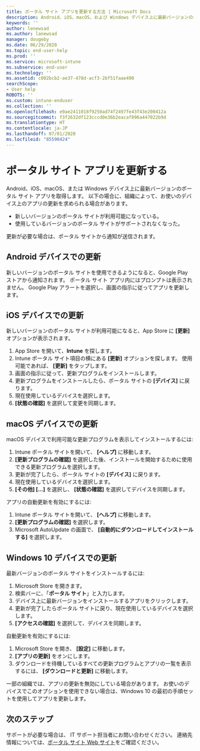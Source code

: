 ```yaml
---
title: ポータル サイト アプリを更新する方法 | Microsoft Docs
description: Android、iOS、macOS、および Windows デバイス上に最新バージョンのポータル サイト アプリを取得します。
keywords: ''
author: lenewsad
ms.author: lanewsad
manager: dougeby
ms.date: 06/29/2020
ms.topic: end-user-help
ms.prod: ''
ms.service: microsoft-intune
ms.subservice: end-user
ms.technology: ''
ms.assetid: c002bcb2-ae37-478d-acf3-2bf51faae490
searchScope:
- User help
ROBOTS: ''
ms.custom: intune-enduser
ms.collection: ''
ms.openlocfilehash: e9ae2411018f9250ad74f2497fe43f43e200412a
ms.sourcegitcommit: f3f2632df123cccd0e36b2eacaf096a447022b9d
ms.translationtype: HT
ms.contentlocale: ja-JP
ms.lasthandoff: 07/01/2020
ms.locfileid: "85590424"
---
```

# <a name="update-the-company-portal-app"></a>ポータル サイト アプリを更新する  
 
Android、iOS、macOS、または Windows デバイス上に最新バージョンのポータル サイト アプリを取得します。 以下の場合に、組織によって、お使いのデバイス上のアプリの更新を求められる場合があります。  

* 新しいバージョンのポータル サイトが利用可能になっている。
* 使用しているバージョンのポータル サイトがサポートされなくなった。 

更新が必要な場合は、ポータル サイトから通知が送信されます。  

## <a name="update-on-android-device"></a>Android デバイスでの更新  

新しいバージョンのポータル サイトを使用できるようになると、Google Play ストアから通知されます。 ポータル サイト アプリ内にはプロンプトは表示されません。 Google Play アラートを選択し、画面の指示に従ってアプリを更新します。 

## <a name="update-on-ios-device"></a>iOS デバイスでの更新  

新しいバージョンのポータル サイトが利用可能になると、App Store に **[更新]** オプションが表示されます。 

1. App Store を開いて、**Intune** を探します。  
2. Intune ポータル サイト項目の横にある **[更新]** オプションを探します。 使用可能であれば、 **[更新]** をタップします。 
3. 画面の指示に従って、更新プログラムをインストールします。
4. 更新プログラムをインストールしたら、ポータル サイトの **[デバイス]** に戻ります。 
5. 現在使用しているデバイスを選択します。
6. **[状態の確認]** を選択して変更を同期します。  

## <a name="update-on-macos-device"></a>macOS デバイスでの更新  

macOS デバイスで利用可能な更新プログラムを表示してインストールするには: 

1. Intune ポータル サイトを開いて、 **[ヘルプ]** に移動します。  
2. **[更新プログラムの確認]** を選択した後、インストールを開始するために使用できる更新プログラムを選択します。  
4. 更新が完了したら、ポータル サイトの **[デバイス]** に戻ります。 
5. 現在使用しているデバイスを選択します。
6. **[その他] [...]** を選択し、 **[状態の確認]** を選択してデバイスを同期します。  

アプリの自動更新を有効にするには: 
1. Intune ポータル サイトを開いて、 **[ヘルプ]** に移動します。  
2. **[更新プログラムの確認]** を選択します。
3. Microsoft AutoUpdate の画面で、 **[自動的にダウンロードしてインストールする]** を選択します。  


## <a name="update-on-windows-10-device"></a>Windows 10 デバイスでの更新  

最新バージョンのポータル サイトをインストールするには: 
1. Microsoft Store を開きます。
2. 検索バーに、「**ポータル サイト**」と入力します。  
3. デバイス上に最新バージョンをインストールするアプリをクリックします。 
4. 更新が完了したらポータル サイトに戻り、現在使用しているデバイスを選択します。
5. **[アクセスの確認]** を選択して、デバイスを同期します。 

自動更新を有効にするには:  
1. Microsoft Store を開き、 **[設定]** に移動します。  
2. **[アプリの更新]** をオンにします。  
3. ダウンロードを待機しているすべての更新プログラムとアプリの一覧を表示するには、 **[ダウンロードと更新]** に移動します。  

一部の組織では、アプリの更新を無効にしている場合があります。 お使いのデバイスでこのオプションを使用できない場合は、Windows 10 の最初の手順セットを使用してアプリを更新します。 

## <a name="next-steps"></a>次のステップ  

サポートが必要な場合は、 IT サポート担当者にお問い合わせください。 連絡先情報については、[ポータル サイト Web サイト](https://go.microsoft.com/fwlink/?linkid=2010980)をご確認ください。
